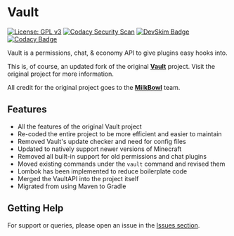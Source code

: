 # Vault

[![License: GPL v3](https://img.shields.io/badge/License-GPLv3-blue.svg)](https://www.gnu.org/licenses/gpl-3.0)
[![Codacy Security Scan](https://github.com/Foulest/Vault/actions/workflows/codacy.yml/badge.svg)](https://github.com/Foulest/Vault/actions/workflows/codacy.yml)
[![DevSkim Badge](https://github.com/Foulest/Vault/actions/workflows/devskim.yml/badge.svg)](https://github.com/Foulest/Vault/actions/workflows/devskim.yml)
[![Codacy Badge](https://app.codacy.com/project/badge/Grade/08549e809046466f94a7f36663125529)](https://app.codacy.com/gh/Foulest/Vault/dashboard?utm_source=gh&utm_medium=referral&utm_content=&utm_campaign=Badge_grade)

Vault is a permissions, chat, & economy API to give plugins easy hooks into.

This is, of course, an updated fork of the original **[Vault](https://github.com/milkbowl/Vault)** project. Visit the original
project for more information.

All credit for the original project goes to the **[MilkBowl](https://github.com/MilkBowl)** team.

## Features

- All the features of the original Vault project
- Re-coded the entire project to be more efficient and easier to maintain
- Removed Vault's update checker and need for config files
- Updated to natively support newer versions of Minecraft
- Removed all built-in support for old permissions and chat plugins
- Moved existing commands under the `vault` command and revised them
- Lombok has been implemented to reduce boilerplate code
- Merged the VaultAPI into the project itself
- Migrated from using Maven to Gradle

## Getting Help

For support or queries, please open an issue in the [Issues section](https://github.com/Foulest/Vault/issues).
